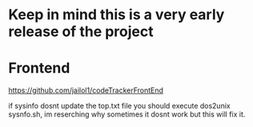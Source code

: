 # Keep in mind this is a very early release of the project

# Frontend

https://github.com/jailol1/codeTrackerFrontEnd


if sysinfo dosnt update the top.txt file you should execute  dos2unix sysnfo.sh, im reserching why sometimes it dosnt work but this will fix it.

